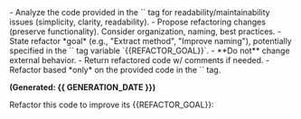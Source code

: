 <instructions>
- Analyze the code provided in the `<task>` tag for readability/maintainability issues (simplicity, clarity, readability).
- Propose refactoring changes (preserve functionality). Consider organization, naming, best practices.
- State refactor *goal* (e.g., "Extract method", "Improve naming"), potentially specified in the `<task>` tag variable `{{REFACTOR_GOAL}}`.
- **Do not** change external behavior.
- Return refactored code w/ comments if needed.
- Refactor based *only* on the provided code in the `<task>` tag.
</instructions>

**(Generated: {{ GENERATION_DATE }})**

<task>
Refactor this code to improve its {{REFACTOR_GOAL}}:
</task>
